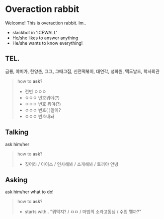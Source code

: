 Overaction rabbit
===================

Welcome! This is overaction rabbit.
Im..
- slackbot in 'ICEWALL'
- He/she likes to answer anything
- He/she wants to know everything!

TEL.
-------------
금룡, 야미가, 한양촌, 그그, 그때그집, 신전떡볶이, 대연각, 성화원, 맥도날드, 학사회관
> how to **ask**?
> - 전번 ㅇㅇㅇ
> - ㅇㅇㅇ 번호뭐야(?)
> - ㅇㅇㅇ 번호 뭐야(?)
> - ㅇㅇㅇ 번호( )알아?
> - ㅇㅇㅇ 번호내놔

Talking
-------------
ask him/her
> how to **ask**?
> - 짖어라 / 아이스 / 인사해봐 / 소개해봐 / 토끼야 안녕

Asking
-------------
ask him/her what to do!
> how to **ask**?
> - starts with.. "뭐먹지? / ㅁㅁ / 마법의 소라고동님 / 수업 쨀까?" 
